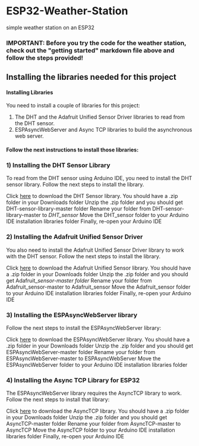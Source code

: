 # ESP32-Weather-Station
simple weather station on an ESP32

### IMPORTANT: Before you try the code for the weather station, check out the "getting started" markdown file above and follow the steps provided!


## Installing the libraries needed for this project

#### Installing Libraries
You need to install a couple of libraries for this project:

1) The DHT and the Adafruit Unified Sensor Driver libraries to read from the DHT sensor.
2) ESPAsyncWebServer and Async TCP libraries to build the asynchronous web server.

#### Follow the next instructions to install those libraries:

### 1) Installing the DHT Sensor Library
To read from the DHT sensor using Arduino IDE, you need to install the DHT sensor library. Follow the next steps to install the library.

Click [here](https://github.com/adafruit/DHT-sensor-library/archive/master.zip) to download the DHT Sensor library. You should have a .zip folder in your Downloads folder
Unzip the .zip folder and you should get DHT-sensor-library-master folder
Rename your folder from DHT-sensor-library-master to  *DHT_sensor*
Move the DHT_sensor folder to your Arduino IDE installation libraries folder
Finally, re-open your Arduino IDE

### 2) Installing the Adafruit Unified Sensor Driver

You also need to install the Adafruit Unified Sensor Driver library to work with the DHT sensor. Follow the next steps to install the library.

Click [here](https://github.com/adafruit/Adafruit_Sensor/archive/master.zip) to download the Adafruit Unified Sensor library. You should have a .zip folder in your Downloads folder
Unzip the .zip folder and you should get Adafruit_*sensor-master folder*
Rename your folder from Adafruit_sensor-master to Adafruit_sensor
Move the Adafruit_sensor folder to your Arduino IDE installation libraries folder
Finally, re-open your Arduino IDE

### 3) Installing the ESPAsyncWebServer library

Follow the next steps to install the ESPAsyncWebServer library:

Click [here](https://github.com/me-no-dev/ESPAsyncWebServer/archive/master.zip) to download the ESPAsyncWebServer library. You should have a .zip folder in your Downloads folder
Unzip the .zip folder and you should get ESPAsyncWebServer-master folder
Rename your folder from ESPAsyncWebServer-master to ESPAsyncWebServer
Move the ESPAsyncWebServer folder to your Arduino IDE installation libraries folder

### 4) Installing the Async TCP Library for ESP32

The ESPAsyncWebServer library requires the AsyncTCP library to work. Follow the next steps to install that library:

Click [here](https://github.com/me-no-dev/AsyncTCP/archive/master.zip) to download the AsyncTCP library. You should have a .zip folder in your Downloads folder
Unzip the .zip folder and you should get AsyncTCP-master folder
Rename your folder from AsyncTCP-master to AsyncTCP
Move the AsyncTCP folder to your Arduino IDE installation libraries folder
Finally, re-open your Arduino IDE
